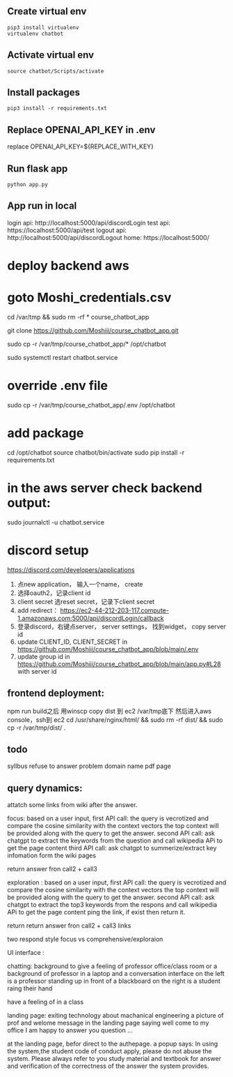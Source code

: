## Create virtual env
```
pip3 install virtualenv
virtualenv chatbot
```
## Activate virtual env
```
source chatbot/Scripts/activate
```

## Install packages
```
pip3 install -r requirements.txt
```
## Replace OPENAI_API_KEY in .env
replace OPENAI_API_KEY=${REPLACE_WITH_KEY}

## Run flask app
```
python app.py
```

## App run in local
login api: http://localhost:5000/api/discordLogin
test api: https://localhost:5000/api/test
logout api: http://localhost:5000/api/discordLogout
home: https://localhost:5000/


# deploy backend aws

# goto Moshi_credentials.csv

cd /var/tmp && sudo rm -rf * course_chatbot_app

git clone https://github.com/Moshiii/course_chatbot_app.git

sudo cp -r /var/tmp/course_chatbot_app/* /opt/chatbot

sudo systemctl restart chatbot.service

# override .env file
sudo cp -r /var/tmp/course_chatbot_app/.env /opt/chatbot

# add package 

cd /opt/chatbot
source chatbot/bin/activate
sudo pip install -r requirements.txt

# in the aws server check backend output:
sudo journalctl -u chatbot.service



# discord setup

https://discord.com/developers/applications
1. 点new application， 输入一个name， create
2.  选择oauth2，记录client id
3. client secret 选reset secret，记录下client secret
4. add redirect： https://ec2-44-212-203-117.compute-1.amazonaws.com:5000/api/discordLogin/callback
5. 登录discord，右键点server， server settings， 找到widget， copy server id
6. update CLIENT_ID, CLIENT_SECRET in https://github.com/Moshiii/course_chatbot_app/blob/main/.env
7. update group id in https://github.com/Moshiii/course_chatbot_app/blob/main/app.py#L28 with server id

## frontend deployment:
npm run build之后 用winscp copy dist 到 ec2 /var/tmp底下
然后进入aws console，ssh到 ec2
cd /usr/share/nginx/html/ && sudo rm -rf dist/ && sudo cp -r /var/tmp/dist/ .

## todo
syllbus
refuse to answer problem
domain name
pdf page


## query dynamics:


attatch some links from wiki after the answer.

focus:
based on a user input, 
first API call: the query is vecrotized and compare the cosine similarity with the context vectors
the top context will be provided along with the query to get the answer.
second API call: ask chatgpt to extract the keywords from the question and call wikipedia APi to get the page content
third API call: ask chatgpt to summerize/extract key infomation form the wiki pages

return answer fron call2 + call3



exploration :
based on a user input, 
first API call: the query is vecrotized and compare the cosine similarity with the context vectors
the top context will be provided along with the query to get the answer.
second API call: ask chatgpt to extract the top3 keywords from the respons and call wikipedia APi to get the page content
ping the link, if exist then return it.

return return answer fron call2 + call3 links


two respond style
focus vs comprehensive/exploraion 


UI interface :

chatting:
background to give a feeling of professor office/class room
or a background of professor in a laptop and a conversation interface
on the left is a professor standing up in front of a blackboard
on the right is a student raing their hand

have a feeling of in a class



landing page:
exiting technology about machanical engineering 
a picture of prof and welome message in the landing page saying well come to my office I am happy to answer you question ...

at the landing page, befor direct to the authepage. 
a popup says: In using the system,the student code of conduct apply, please do not abuse the system. Please always refer to you study material and textbook for answer and verification of the correctness of the answer the system provides. 



